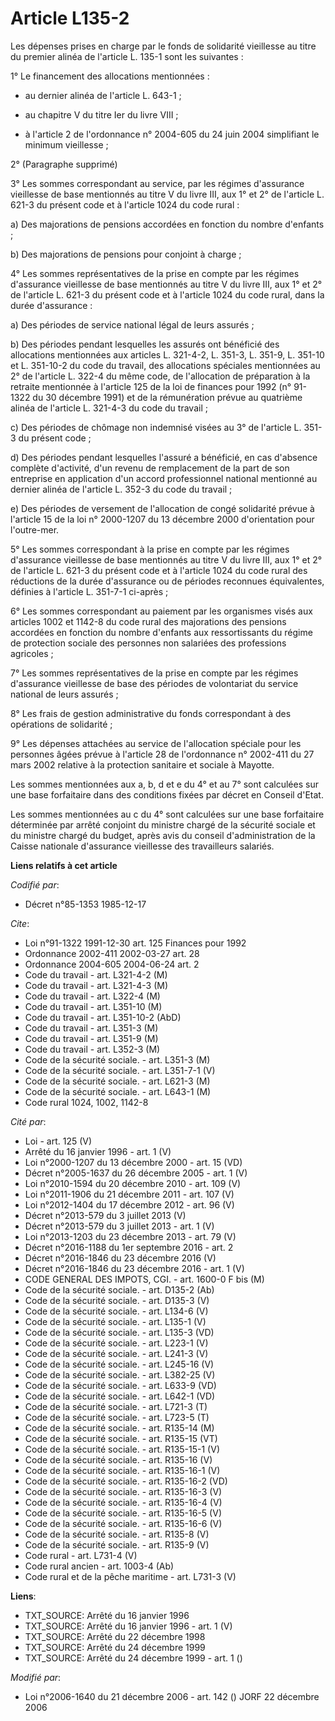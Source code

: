 # Article L135-2

Les dépenses prises en charge par le fonds de solidarité vieillesse au titre du premier alinéa de l'article L. 135-1 sont les
suivantes :

1° Le financement des allocations mentionnées :

- au dernier alinéa de l'article L. 643-1 ;

- au chapitre V du titre Ier du livre VIII ;

- à l'article 2 de l'ordonnance n° 2004-605  du 24 juin 2004 simplifiant le minimum vieillesse ;

2° (Paragraphe supprimé)

3° Les sommes correspondant au service, par les régimes d'assurance vieillesse de base mentionnés au titre V du livre III,
aux 1° et 2° de l'article L. 621-3 du présent code et à l'article 1024 du code rural :

a) Des majorations de pensions accordées en fonction du nombre d'enfants ;

b) Des majorations de pensions pour conjoint à charge ;

4° Les sommes représentatives de la prise en compte par les régimes d'assurance vieillesse de base mentionnés au titre V du
livre III, aux 1° et 2° de l'article L. 621-3 du présent code et à l'article 1024 du code rural, dans la durée d'assurance :

a) Des périodes de service national légal de leurs assurés ;

b) Des périodes pendant lesquelles les assurés ont bénéficié des allocations mentionnées aux articles L. 321-4-2, L. 351-3,
L. 351-9, L. 351-10 et L. 351-10-2 du code du travail, des allocations spéciales mentionnées au 2° de l'article L. 322-4 du
même code, de l'allocation de préparation à la retraite mentionnée à l'article 125 de la loi de finances pour 1992 (n°
91-1322 du 30 décembre 1991) et de la rémunération prévue au quatrième alinéa de l'article L. 321-4-3 du code du travail ;

c) Des périodes de chômage non indemnisé visées au 3° de l'article L. 351-3 du présent code ;

d) Des périodes pendant lesquelles l'assuré a bénéficié, en cas d'absence complète d'activité, d'un revenu de remplacement de
la part de son entreprise en application d'un accord professionnel national mentionné au dernier alinéa de l'article L. 352-3
du code du travail ;

e) Des périodes de versement de l'allocation de congé solidarité prévue à l'article 15 de la loi n° 2000-1207 du 13 décembre
2000 d'orientation pour l'outre-mer.

5° Les sommes correspondant à la prise en compte par les régimes d'assurance vieillesse de base mentionnés au titre V du
livre III, aux 1° et 2° de l'article L. 621-3 du présent code et à l'article 1024 du code rural des réductions de la durée
d'assurance ou de périodes reconnues équivalentes, définies à l'article L. 351-7-1 ci-après ;

6° Les sommes correspondant au paiement par les organismes visés aux articles 1002 et 1142-8 du code rural des majorations
des pensions accordées en fonction du nombre d'enfants aux ressortissants du régime de protection sociale des personnes non
salariées des professions agricoles ;

7° Les sommes représentatives de la prise en compte par les régimes d'assurance vieillesse de base des périodes de
volontariat du service national de leurs assurés ;

8° Les frais de gestion administrative du fonds correspondant à des opérations de solidarité ;

9° Les dépenses attachées au service de l'allocation spéciale pour les personnes âgées prévue à l'article 28 de l'ordonnance
n° 2002-411 du 27 mars 2002 relative à la protection sanitaire et sociale à Mayotte.

Les sommes mentionnées aux a, b, d et e du 4° et au 7° sont calculées sur une base forfaitaire dans des conditions fixées par
décret en Conseil d'Etat.

Les sommes mentionnées au c du 4° sont calculées sur une base forfaitaire déterminée par arrêté conjoint du ministre chargé
de la sécurité sociale et du ministre chargé du budget, après avis du conseil d'administration de la Caisse nationale
d'assurance vieillesse des travailleurs salariés.

**Liens relatifs à cet article**

_Codifié par_:

  - Décret n°85-1353 1985-12-17

_Cite_:

  - Loi n°91-1322 1991-12-30 art. 125 Finances pour 1992
  - Ordonnance 2002-411 2002-03-27 art. 28
  - Ordonnance 2004-605 2004-06-24 art. 2
  - Code du travail - art. L321-4-2 (M)
  - Code du travail - art. L321-4-3 (M)
  - Code du travail - art. L322-4 (M)
  - Code du travail - art. L351-10 (M)
  - Code du travail - art. L351-10-2 (AbD)
  - Code du travail - art. L351-3 (M)
  - Code du travail - art. L351-9 (M)
  - Code du travail - art. L352-3 (M)
  - Code de la sécurité sociale. - art. L351-3 (M)
  - Code de la sécurité sociale. - art. L351-7-1 (V)
  - Code de la sécurité sociale. - art. L621-3 (M)
  - Code de la sécurité sociale. - art. L643-1 (M)
  - Code rural 1024, 1002, 1142-8

_Cité par_:

  - Loi - art. 125 (V)
  - Arrêté du 16 janvier 1996 - art. 1 (V)
  - Loi n°2000-1207 du 13 décembre 2000 - art. 15 (VD)
  - Décret n°2005-1637 du 26 décembre 2005 - art. 1 (V)
  - Loi n°2010-1594 du 20 décembre 2010 - art. 109 (V)
  - Loi n°2011-1906 du 21 décembre 2011 - art. 107 (V)
  - Loi n°2012-1404 du 17 décembre 2012 - art. 96 (V)
  - Décret n°2013-579 du 3 juillet 2013 (V)
  - Décret n°2013-579 du 3 juillet 2013 - art. 1 (V)
  - Loi n°2013-1203 du 23 décembre 2013 - art. 79 (V)
  - Décret n°2016-1188 du 1er septembre 2016 - art. 2
  - Décret n°2016-1846 du 23 décembre 2016 (V)
  - Décret n°2016-1846 du 23 décembre 2016 - art. 1 (V)
  - CODE GENERAL DES IMPOTS, CGI. - art. 1600-0 F bis (M)
  - Code de la sécurité sociale. - art. D135-2 (Ab)
  - Code de la sécurité sociale. - art. D135-3 (V)
  - Code de la sécurité sociale. - art. L134-6 (V)
  - Code de la sécurité sociale. - art. L135-1 (V)
  - Code de la sécurité sociale. - art. L135-3 (VD)
  - Code de la sécurité sociale. - art. L223-1 (V)
  - Code de la sécurité sociale. - art. L241-3 (V)
  - Code de la sécurité sociale. - art. L245-16 (V)
  - Code de la sécurité sociale. - art. L382-25 (V)
  - Code de la sécurité sociale. - art. L633-9 (VD)
  - Code de la sécurité sociale. - art. L642-1 (VD)
  - Code de la sécurité sociale. - art. L721-3 (T)
  - Code de la sécurité sociale. - art. L723-5 (T)
  - Code de la sécurité sociale. - art. R135-14 (M)
  - Code de la sécurité sociale. - art. R135-15 (VT)
  - Code de la sécurité sociale. - art. R135-15-1 (V)
  - Code de la sécurité sociale. - art. R135-16 (V)
  - Code de la sécurité sociale. - art. R135-16-1 (V)
  - Code de la sécurité sociale. - art. R135-16-2 (VD)
  - Code de la sécurité sociale. - art. R135-16-3 (V)
  - Code de la sécurité sociale. - art. R135-16-4 (V)
  - Code de la sécurité sociale. - art. R135-16-5 (V)
  - Code de la sécurité sociale. - art. R135-16-6 (V)
  - Code de la sécurité sociale. - art. R135-8 (V)
  - Code de la sécurité sociale. - art. R135-9 (V)
  - Code rural - art. L731-4 (V)
  - Code rural ancien - art. 1003-4 (Ab)
  - Code rural et de la pêche maritime - art. L731-3 (V)

**Liens**:

  - TXT_SOURCE: Arrêté du 16 janvier 1996
  - TXT_SOURCE: Arrêté du 16 janvier 1996 - art. 1 (V)
  - TXT_SOURCE: Arrêté du 22 décembre 1998
  - TXT_SOURCE: Arrêté du 24 décembre 1999
  - TXT_SOURCE: Arrêté du 24 décembre 1999 - art. 1 ()

_Modifié par_:

  - Loi n°2006-1640 du 21 décembre 2006 - art. 142 () JORF 22 décembre 2006
